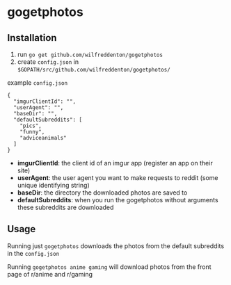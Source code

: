 # gogetphotos

## Installation

1. run `go get github.com/wilfreddenton/gogetphotos`
2. create `config.json` in `$GOPATH/src/github.com/wilfreddenton/gogetphotos/`

example `config.json`

```
{
  "imgurClientId": "", 
  "userAgent": "",
  "baseDir": "",
  "defaultSubreddits": [
    "pics",
    "funny",
    "adviceanimals"
  ]
}
```

- **imgurClientId**: the client id of an imgur app (register an app on their site)
- **userAgent**: the user agent you want to make requests to reddit (some unique identifying string)
- **baseDir**: the directory the downloaded photos are saved to
- **defaultSubreddits**: when you run the gogetphotos without arguments these subreddits are downloaded

## Usage

Running just `gogetphotos` downloads the photos from the default subreddits in the `config.json`

Running `gogetphotos anime gaming` will download photos from the front page of r/anime and r/gaming
